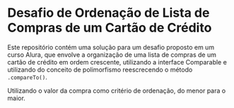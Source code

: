 # Desafio de Ordenação de Lista de Compras de um Cartão de Crédito

Este repositório contém uma solução para um desafio proposto em um curso Alura, que envolve a organização de uma 
lista de compras de um cartão de crédito em ordem crescente, utilizando a interface Comparable e utilizando do conceito de polimorfismo reescrecendo o método `.compareTo()`.

Utilizando o valor da compra como critério de ordenação, do menor para o maior.

